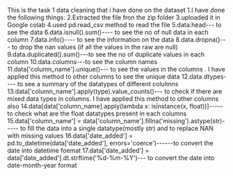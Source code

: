This is the task 1 data cleaning that i have done on the dataset
1.I have done the following things:
2.Extracted the file fron the zip folder
3.uploaded it in Google colab
4.used pd.read_csv method to read the file
5.data.head--- to see the data
6.data.isnull().sum()---- to see the no of null data in each column
7.data.info()---- to see the information on the data
8.data.dropna()--- to drop the nan values (if all the values in the raw are null)
9.data.duplicated().sum()---to see the no of duplicate values in each column
10.data.columns---to see the column names
11.data['column_name'].unique()--- to see the values in the columns . I have applied this method to other columns to see the unique data
12.data.dtypes---- to see a summary of the datatypes of different colulmns
13.data['column_name'].apply(type).value_counts()--- to check if there are mixed data types in columns. I have applied this method to other columns also
14.data[data['column_name].apply(lambda x: isinstance(x, float))]----- to check what are the float datatypes present in each columns
15.data['column_name'] = data['column_name'].fillna('missing').astype(str)----- to fill the data into a single datatype(mostly str) and to replace NAN with missing values
16.data['date_added'] = pd.to_datetime(data['date_added'], errors='coerce')------to convert the date into datetime foemat
17.data['date_added'] = data['date_added'].dt.strftime('%d-%m-%Y')--- to convert the date into date-month-year format
